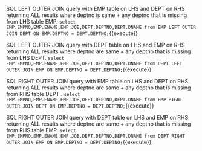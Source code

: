 
SQL LEFT OUTER JOIN query with EMP table on LHS and DEPT on RHS returning ALL results where deptno is same + any deptno that is missing from LHS table EMP. `select EMP.EMPNO,EMP.ENAME,EMP.JOB,DEPT.DEPTNO,DEPT.DNAME from EMP LEFT OUTER JOIN DEPT ON EMP.DEPTNO = DEPT.DEPTNO;`{{execute}}

SQL LEFT OUTER JOIN query with DEPT table on LHS and EMP on RHS returning ALL results where deptno are same + any deptno that is missing from LHS DEPT. `select  EMP.EMPNO,EMP.ENAME,EMP.JOB,DEPT.DEPTNO,DEPT.DNAME from DEPT LEFT OUTER JOIN EMP ON EMP.DEPTNO = DEPT.DEPTNO;`{{execute}}

SQL RIGHT OUTER JOIN query with EMP table on LHS and DEPT on RHS returning ALL results where deptno are same + any deptno that is missing from RHS table DEPT . `select EMP.EMPNO,EMP.ENAME,EMP.JOB,DEPT.DEPTNO,DEPT.DNAME from EMP RIGHT OUTER JOIN DEPT ON EMP.DEPTNO = DEPT.DEPTNO;`{{execute}}

SQL RIGHT OUTER JOIN query with DEPT table on LHS and EMP on RHS returning ALL results where deptno are same + any deptno that is missing from RHS table EMP. `select EMP.EMPNO,EMP.ENAME,EMP.JOB,DEPT.DEPTNO,DEPT.DNAME from DEPT RIGHT OUTER JOIN EMP ON EMP.DEPTNO = DEPT.DEPTNO;`{{execute}}


